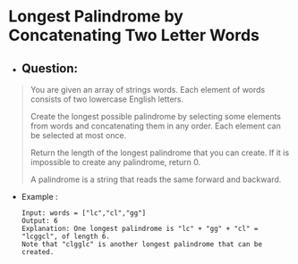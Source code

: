 # Longest Palindrome by Concatenating Two Letter Words
- ## Question:
>You are given an array of strings words. Each element of words consists of two lowercase English letters.
>
>Create the longest possible palindrome by selecting some elements from words and concatenating them in any order. Each element can be selected at most once.
>
>Return the length of the longest palindrome that you can create. If it is impossible to create any palindrome, return 0.
>
>A palindrome is a string that reads the same forward and backward.

- Example :


      Input: words = ["lc","cl","gg"]
      Output: 6
      Explanation: One longest palindrome is "lc" + "gg" + "cl" = "lcggcl", of length 6.
      Note that "clgglc" is another longest palindrome that can be created.
